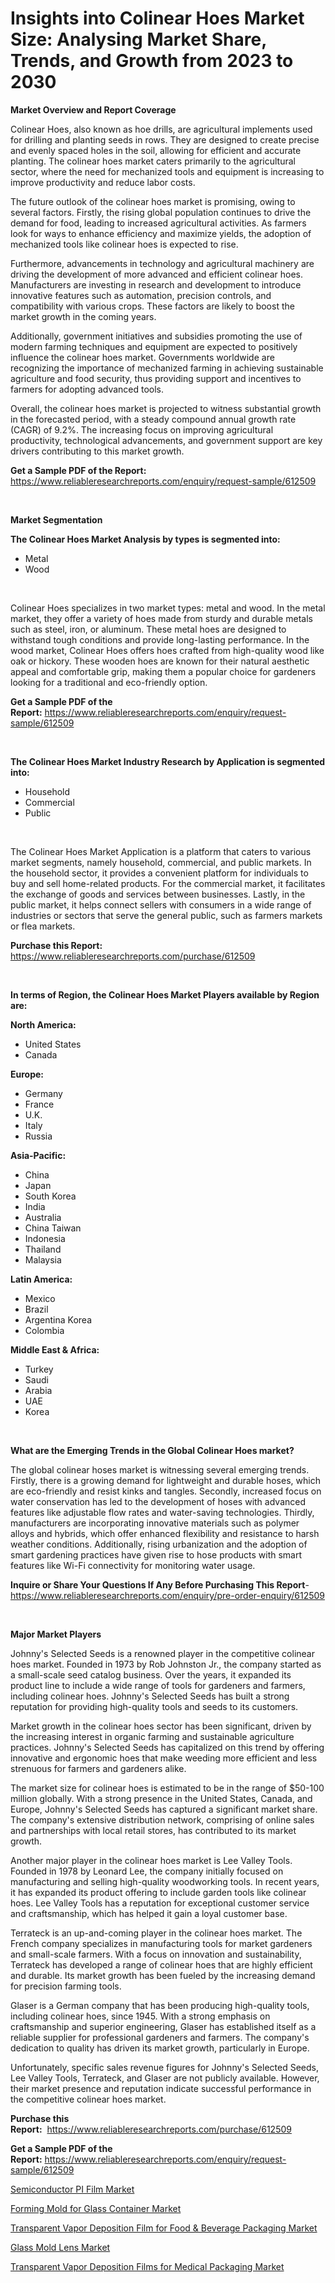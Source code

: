 <p><h1>Insights into Colinear Hoes Market Size: Analysing Market Share, Trends, and Growth from 2023 to 2030</h1></p><p><strong>Market Overview and Report Coverage</strong></p>
<p><p>Colinear Hoes, also known as hoe drills, are agricultural implements used for drilling and planting seeds in rows. They are designed to create precise and evenly spaced holes in the soil, allowing for efficient and accurate planting. The colinear hoes market caters primarily to the agricultural sector, where the need for mechanized tools and equipment is increasing to improve productivity and reduce labor costs.</p><p>The future outlook of the colinear hoes market is promising, owing to several factors. Firstly, the rising global population continues to drive the demand for food, leading to increased agricultural activities. As farmers look for ways to enhance efficiency and maximize yields, the adoption of mechanized tools like colinear hoes is expected to rise.</p><p>Furthermore, advancements in technology and agricultural machinery are driving the development of more advanced and efficient colinear hoes. Manufacturers are investing in research and development to introduce innovative features such as automation, precision controls, and compatibility with various crops. These factors are likely to boost the market growth in the coming years.</p><p>Additionally, government initiatives and subsidies promoting the use of modern farming techniques and equipment are expected to positively influence the colinear hoes market. Governments worldwide are recognizing the importance of mechanized farming in achieving sustainable agriculture and food security, thus providing support and incentives to farmers for adopting advanced tools.</p><p>Overall, the colinear hoes market is projected to witness substantial growth in the forecasted period, with a steady compound annual growth rate (CAGR) of 9.2%. The increasing focus on improving agricultural productivity, technological advancements, and government support are key drivers contributing to this market growth.</p></p>
<p><strong>Get a Sample PDF of the Report:</strong> <a href="https://www.reliableresearchreports.com/enquiry/request-sample/612509">https://www.reliableresearchreports.com/enquiry/request-sample/612509</a></p>
<p>&nbsp;</p>
<p><strong>Market Segmentation</strong></p>
<p><strong>The Colinear Hoes Market Analysis by types is segmented into:</strong></p>
<p><ul><li>Metal</li><li>Wood</li></ul></p>
<p>&nbsp;</p>
<p><p>Colinear Hoes specializes in two market types: metal and wood. In the metal market, they offer a variety of hoes made from sturdy and durable metals such as steel, iron, or aluminum. These metal hoes are designed to withstand tough conditions and provide long-lasting performance. In the wood market, Colinear Hoes offers hoes crafted from high-quality wood like oak or hickory. These wooden hoes are known for their natural aesthetic appeal and comfortable grip, making them a popular choice for gardeners looking for a traditional and eco-friendly option.</p></p>
<p><strong>Get a Sample PDF of the Report:</strong>&nbsp;<a href="https://www.reliableresearchreports.com/enquiry/request-sample/612509">https://www.reliableresearchreports.com/enquiry/request-sample/612509</a></p>
<p>&nbsp;</p>
<p><strong>The Colinear Hoes Market Industry Research by Application is segmented into:</strong></p>
<p><ul><li>Household</li><li>Commercial</li><li>Public</li></ul></p>
<p>&nbsp;</p>
<p><p>The Colinear Hoes Market Application is a platform that caters to various market segments, namely household, commercial, and public markets. In the household sector, it provides a convenient platform for individuals to buy and sell home-related products. For the commercial market, it facilitates the exchange of goods and services between businesses. Lastly, in the public market, it helps connect sellers with consumers in a wide range of industries or sectors that serve the general public, such as farmers markets or flea markets.</p></p>
<p><strong>Purchase this Report:</strong>&nbsp; <a href="https://www.reliableresearchreports.com/purchase/612509">https://www.reliableresearchreports.com/purchase/612509</a></p>
<p>&nbsp;</p>
<p><strong>In terms of Region, the Colinear Hoes Market Players available by Region are:</strong></p>
<p>
    <p> <strong> North America: </strong>
        <ul>
            <li>United States</li>
            <li>Canada</li>
        </ul>
        </p> 
    <p> <strong> Europe: </strong>
        <ul>
            <li>Germany</li>
            <li>France</li>
            <li>U.K.</li>
            <li>Italy</li>
            <li>Russia</li>
        </ul>
        </p> 
    <p> <strong> Asia-Pacific: </strong>
        <ul>
            <li>China</li>
            <li>Japan</li>
            <li>South Korea</li>
            <li>India</li>
            <li>Australia</li>
            <li>China Taiwan</li>
            <li>Indonesia</li>
            <li>Thailand</li>
            <li>Malaysia</li>
        </ul>
        </p> 
    <p> <strong> Latin America: </strong>
        <ul>
            <li>Mexico</li>
            <li>Brazil</li>
            <li>Argentina Korea</li>
            <li>Colombia</li>
        </ul>
        </p> 
    <p> <strong> Middle East & Africa: </strong>
        <ul>
            <li>Turkey</li>
            <li>Saudi</li>
            <li>Arabia</li>
            <li>UAE</li>
            <li>Korea</li>
        </ul>
    </p>
    </p>
<p>&nbsp;</p>
<p><strong>What are the Emerging Trends in the Global Colinear Hoes market?</strong></p>
<p><p>The global colinear hoses market is witnessing several emerging trends. Firstly, there is a growing demand for lightweight and durable hoses, which are eco-friendly and resist kinks and tangles. Secondly, increased focus on water conservation has led to the development of hoses with advanced features like adjustable flow rates and water-saving technologies. Thirdly, manufacturers are incorporating innovative materials such as polymer alloys and hybrids, which offer enhanced flexibility and resistance to harsh weather conditions. Additionally, rising urbanization and the adoption of smart gardening practices have given rise to hose products with smart features like Wi-Fi connectivity for monitoring water usage.</p></p>
<p><strong>Inquire or Share Your Questions If Any Before Purchasing This Report</strong>- <a href="https://www.reliableresearchreports.com/enquiry/pre-order-enquiry/612509">https://www.reliableresearchreports.com/enquiry/pre-order-enquiry/612509</a></p>
<p>&nbsp;</p>
<p><strong>Major Market Players</strong></p>
<p><p>Johnny's Selected Seeds is a renowned player in the competitive colinear hoes market. Founded in 1973 by Rob Johnston Jr., the company started as a small-scale seed catalog business. Over the years, it expanded its product line to include a wide range of tools for gardeners and farmers, including colinear hoes. Johnny's Selected Seeds has built a strong reputation for providing high-quality tools and seeds to its customers.</p><p>Market growth in the colinear hoes sector has been significant, driven by the increasing interest in organic farming and sustainable agriculture practices. Johnny's Selected Seeds has capitalized on this trend by offering innovative and ergonomic hoes that make weeding more efficient and less strenuous for farmers and gardeners alike.</p><p>The market size for colinear hoes is estimated to be in the range of $50-100 million globally. With a strong presence in the United States, Canada, and Europe, Johnny's Selected Seeds has captured a significant market share. The company's extensive distribution network, comprising of online sales and partnerships with local retail stores, has contributed to its market growth.</p><p>Another major player in the colinear hoes market is Lee Valley Tools. Founded in 1978 by Leonard Lee, the company initially focused on manufacturing and selling high-quality woodworking tools. In recent years, it has expanded its product offering to include garden tools like colinear hoes. Lee Valley Tools has a reputation for exceptional customer service and craftsmanship, which has helped it gain a loyal customer base.</p><p>Terrateck is an up-and-coming player in the colinear hoes market. The French company specializes in manufacturing tools for market gardeners and small-scale farmers. With a focus on innovation and sustainability, Terrateck has developed a range of colinear hoes that are highly efficient and durable. Its market growth has been fueled by the increasing demand for precision farming tools.</p><p>Glaser is a German company that has been producing high-quality tools, including colinear hoes, since 1945. With a strong emphasis on craftsmanship and superior engineering, Glaser has established itself as a reliable supplier for professional gardeners and farmers. The company's dedication to quality has driven its market growth, particularly in Europe.</p><p>Unfortunately, specific sales revenue figures for Johnny's Selected Seeds, Lee Valley Tools, Terrateck, and Glaser are not publicly available. However, their market presence and reputation indicate successful performance in the competitive colinear hoes market.</p></p>
<p><strong>Purchase this Report:</strong>&nbsp;&nbsp;<a href="https://www.reliableresearchreports.com/purchase/612509">https://www.reliableresearchreports.com/purchase/612509</a></p>
<p></p>
<p><strong>Get a Sample PDF of the Report:</strong>&nbsp;<a href="https://www.reliableresearchreports.com/enquiry/request-sample/612509">https://www.reliableresearchreports.com/enquiry/request-sample/612509</a></p>
<p><p><a href="https://medium.com/@torreyjones2023/semiconductor-pi-film-market-size-and-market-trends-complete-industry-overview-2023-to-2030-79510ceea500">Semiconductor PI Film Market</a></p><p><a href="https://medium.com/@efrainhaley/forming-mold-for-glass-container-market-the-key-to-successful-business-strategy-forecast-till-2030-a908ae238120">Forming Mold for Glass Container Market</a></p><p><a href="https://medium.com/@dannyharber1978/transparent-vapor-deposition-film-for-food-beverage-packaging-market-research-report-its-history-5bc276b438be">Transparent Vapor Deposition Film for Food & Beverage Packaging Market</a></p><p><a href="https://medium.com/@cleogerhold/glass-mold-lens-market-report-reveals-the-latest-trends-and-growth-opportunities-of-this-market-90e8ba4e54c4">Glass Mold Lens Market</a></p><p><a href="https://medium.com/@ewellklocko/transparent-vapor-deposition-films-for-medical-packaging-market-focuses-on-market-share-size-and-71a98738d719">Transparent Vapor Deposition Films for Medical Packaging Market</a></p></p>